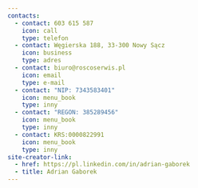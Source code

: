 ```yaml
---
contacts:
  - contact: 603 615 587
    icon: call
    type: telefon
  - contact: Węgierska 188, 33-300 Nowy Sącz
    icon: business
    type: adres
  - contact: biuro@roscoserwis.pl
    icon: email
    type: e-mail
  - contact: "NIP: 7343583401"
    icon: menu_book
    type: inny
  - contact: "REGON: 385289456"
    icon: menu_book
    type: inny
  - contact: KRS:0000822991
    icon: menu_book
    type: inny
site-creator-link:
  - href: https://pl.linkedin.com/in/adrian-gaborek
  - title: Adrian Gaborek
---
```

